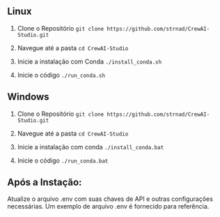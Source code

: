 ## Linux

1. Clone o Repositório
`git clone https://github.com/strnad/CrewAI-Studio.git`

2. Navegue até a pasta
`cd CrewAI-Studio`

3. Inicie a instalação com Conda
`./install_conda.sh`

4. Inicie o código
`./run_conda.sh`



## Windows

1. Clone o Repositório
`git clone https://github.com/strnad/CrewAI-Studio.git`

2. Navegue até a pasta
`cd CrewAI-Studio`

3. Inicie a instalação com conda
`./install_conda.bat`

4. Inicie o código
`./run_conda.bat`



## Após a Instação:
Atualize o arquivo .env com suas chaves de API e outras configurações necessárias. Um exemplo de arquivo .env é fornecido para referência.